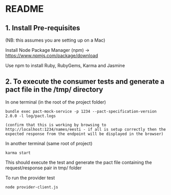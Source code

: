 # README

## 1. Install Pre-requisites

(NB: this assumes you are setting up on a Mac)

Install Node Package Manager (npm) -> https://www.npmjs.com/package/download

Use npm to install Ruby, RubyGems, Karma and Jasmine

## 2. To execute the consumer tests and generate a pact file in the /tmp/ directory

In one terminal (in the root of the project folder)

    bundle exec pact-mock-service -p 1234 --pact-specification-version 2.0.0 -l log/pact.logs

    (confirm that this is working by browsing to http://localhost:1234/names/eesti - if all is setup correctly then the expected response from the endpoint will be displayed in the browser)

In another terminal (same root of project)

    karma start

This should execute the test and generate the pact file containing the request/response pair in tmp/ folder

To run the provider test

    node provider-client.js

